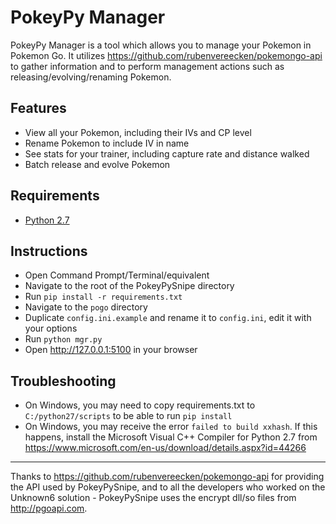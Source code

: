 PokeyPy Manager
============

PokeyPy Manager is a tool which allows you to manage your Pokemon in Pokemon Go. It utilizes https://github.com/rubenvereecken/pokemongo-api to gather information and to perform management actions
such as releasing/evolving/renaming Pokemon.

Features
--------

- View all your Pokemon, including their IVs and CP level
- Rename Pokemon to include IV in name
- See stats for your trainer, including capture rate and distance walked
- Batch release and evolve Pokemon

Requirements
------------

- [Python 2.7](https://www.python.org/downloads/release/python-2712/)


Instructions
------------

- Open Command Prompt/Terminal/equivalent
- Navigate to the root of the PokeyPySnipe directory
- Run ```pip install -r requirements.txt```
- Navigate to the ```pogo``` directory
- Duplicate ```config.ini.example``` and rename it to ```config.ini```, edit it with your options
- Run ```python mgr.py```
- Open http://127.0.0.1:5100 in your browser

Troubleshooting
---------------
- On Windows, you may need to copy requirements.txt to ```C:/python27/scripts``` to be able to run ```pip install```
- On Windows, you may receive the error ```failed to build xxhash```. If this happens, install the Microsoft Visual C++ Compiler for Python 2.7 from https://www.microsoft.com/en-us/download/details.aspx?id=44266

--------------

Thanks to https://github.com/rubenvereecken/pokemongo-api for providing the API used by PokeyPySnipe, and to all the developers who worked on the Unknown6 solution - PokeyPySnipe uses the encrypt dll/so files from http://pgoapi.com.
